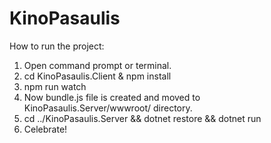 # KinoPasaulis

How to run the project:
1. Open command prompt or terminal.
2. cd KinoPasaulis.Client & npm install
3. npm run watch
4. Now bundle.js file is created and moved to KinoPasaulis.Server/wwwroot/ directory.
5. cd ../KinoPasaulis.Server && dotnet restore && dotnet run
6. Celebrate!
